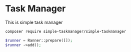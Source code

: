 # Task Manager
This is simple task manager

```bash
composer require simple-taskmanager/simple-taskmanager
```

```php
$runner = Ranner::prepare([]);
$runner ->add();
```